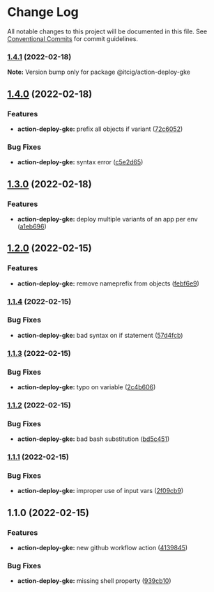 # Change Log

All notable changes to this project will be documented in this file.
See [Conventional Commits](https://conventionalcommits.org) for commit guidelines.

### [1.4.1](https://github.com/itcig/itcig/compare/@itcig/action-deploy-gke@1.4.0...@itcig/action-deploy-gke@1.4.1) (2022-02-18)

**Note:** Version bump only for package @itcig/action-deploy-gke





## [1.4.0](https://github.com/itcig/itcig/compare/@itcig/action-deploy-gke@1.3.0...@itcig/action-deploy-gke@1.4.0) (2022-02-18)


### Features

* **action-deploy-gke:** prefix all objects if variant ([72c6052](https://github.com/itcig/itcig/commit/72c60525569198d1ee966094328f9278981c85f2))


### Bug Fixes

* **action-deploy-gke:** syntax error ([c5e2d65](https://github.com/itcig/itcig/commit/c5e2d65913c99275f3c48fddcd277e82aec227ab))



## [1.3.0](https://github.com/itcig/itcig/compare/@itcig/action-deploy-gke@1.2.0...@itcig/action-deploy-gke@1.3.0) (2022-02-18)


### Features

* **action-deploy-gke:** deploy multiple variants of an app per env ([a1eb696](https://github.com/itcig/itcig/commit/a1eb6962de36d733f143f5f04a7f5ffd1057e6cc))



## [1.2.0](https://github.com/itcig/itcig/compare/@itcig/action-deploy-gke@1.1.4...@itcig/action-deploy-gke@1.2.0) (2022-02-15)


### Features

* **action-deploy-gke:** remove nameprefix from objects ([febf6e9](https://github.com/itcig/itcig/commit/febf6e984224671bb3e1af7b429a5a3e02f764be))



### [1.1.4](https://github.com/itcig/itcig/compare/@itcig/action-deploy-gke@1.1.3...@itcig/action-deploy-gke@1.1.4) (2022-02-15)


### Bug Fixes

* **action-deploy-gke:** bad syntax on if statement ([57d4fcb](https://github.com/itcig/itcig/commit/57d4fcb5e6f6f98aeb6fe373331406e9c10c232e))



### [1.1.3](https://github.com/itcig/itcig/compare/@itcig/action-deploy-gke@1.1.2...@itcig/action-deploy-gke@1.1.3) (2022-02-15)


### Bug Fixes

* **action-deploy-gke:** typo on variable ([2c4b606](https://github.com/itcig/itcig/commit/2c4b6065657ac36ecba0eedfb6eab2aa0fbe176a))



### [1.1.2](https://github.com/itcig/itcig/compare/@itcig/action-deploy-gke@1.1.1...@itcig/action-deploy-gke@1.1.2) (2022-02-15)


### Bug Fixes

* **action-deploy-gke:** bad bash substitution ([bd5c451](https://github.com/itcig/itcig/commit/bd5c45102fcafdc824afda28e113f8a7891eb40b))



### [1.1.1](https://github.com/itcig/itcig/compare/@itcig/action-deploy-gke@1.1.0...@itcig/action-deploy-gke@1.1.1) (2022-02-15)


### Bug Fixes

* **action-deploy-gke:** improper use of input vars ([2f09cb9](https://github.com/itcig/itcig/commit/2f09cb96bb725a82a6da6c1e699328e13786eb44))



## 1.1.0 (2022-02-15)


### Features

* **action-deploy-gke:** new github workflow action ([4139845](https://github.com/itcig/itcig/commit/413984520682aa443c46e496359097e0da909c48))


### Bug Fixes

* **action-deploy-gke:** missing shell property ([939cb10](https://github.com/itcig/itcig/commit/939cb10430b1983458c7793de0ae82bf57e8e982))
